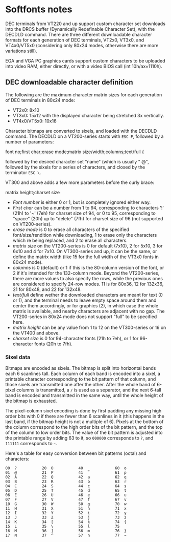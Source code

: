 Softfonts notes
===============

DEC terminals from VT220 and up support custom character set downloads into the
DRCS buffer (Dynamically Redefinable Character Set), with the DECDLD command.
There are three different downloadable character formats for each generation of
DEC terminals, VT2x0, VT3x0, and VT4x0/VT5x0 (considering only 80x24 modes,
otherwise there are more variations still).

EGA and VGA PC graphics cards support custom characters to be uploaded into
video RAM, either directly, or with a video BIOS call (int 10h/ax=1110h).


DEC downloadable character definition
-------------------------------------
The following are the maximum character matrix sizes for each generation of DEC
terminals in 80x24 mode:

  - VT2x0: 8x10
  - VT3x0: 15x12 with the displayed character being stretched 3x vertically.
  - VT4x0/VT5x0: 10x16

Character bitmaps are converted to sixels, and loaded with the DECDLD command.
The DECDLD on a VT200-series starts with `ESC P`, followed by a number of
parameters:

  font no;first char;erase mode;matrix size/width;columns;text/full {

followed by the desired character set "name" (which is usually " @", followed by
the sixels for a series of characters, and closed by the terminator `ESC \`.

VT300 and above adds a few more parameters before the curly brace:

  matrix height;charset size

  - *Font number* is either 0 or 1, but is completely ignored either way.
  - *First char* can be a number from 1 to 94, corresponding to characters
    '!' (21h) to '~' (7eh) for charset size of 94, or 0 to 95, corresponding to
    "space" (20h) up to "delete" (7fh) for charset size of 96 (not supported on
    VT200-series).
  - *erase mode* is 0 to erase all characters of the specified
    font/size/rendition while downloading, 1 to erase only
    the characters which re being replaced, and 2 to erase all characters.
  - *matrix size* on the VT200-series is 0 for default (7x10), 2 for 5x10, 3 for
    6x10 and 4 for 7x10. On VT300-series and up, it can be the same, or define
    the matrix width (like 15 for the full width of the VT3x0 fonts in 80x24
    mode).
  - *columns* is 0 (default) or 1 if this is the 80-column version of the font,
    or 2 if it's intended for the 132-column mode. Beyond the VT200-series,
    there are more values to also specify the rows, while the previous ones are
    considered to specify 24-row modes. 11 is for 80x36, 12 for 132x36, 21 for
    80x48, and 22 for 132x48.
  - *text/full* define wether the downloaded characters are meant for text (0 or
    1), and the terminal needs to leave empty space around them and center them
    accordingly, or for graphics (2), in which case the whole matrix is available,
    and nearby characters are adjacent with no gap. The VT200-series in 80x24
    mode does not support "full" to be specified here.
  - *matrix height* can be any value from 1 to 12 on the VT300-series or 16 on
    the VT400 and above.
  - *charset size* is 0 for 94-character fonts (21h to 7eh), or 1 for
    96-character fonts (20h to 7fh).

### Sixel data

Bitmaps are encoded as sixels. The bitmap is split into horizontal bands each 6
scanlines tall. Each column of each band is encoded into a sixel, a printable
character corresponding to the bit pattern of that column, and those sixels are
transmitted one after the other. After the whole band of 6-pixel columns is
transmitted, a `/` is used as a separator, and the next 6-tall band is encoded
and transmitted in the same way, until the whole height of the bitmap is
exhausted.

The pixel-column sixel encoding is done by first padding any missing high order
bits with 0 if there are fewer than 6 scanlines in it (this happens in the last
band, if the bitmap height is not a multiple of 6). Pixels at the bottom of the
column correspond to the high order bits of the bit pattern, and the top of the
column to low order bits. The value of the bit pattern is adjusted into the
printable range by adding 63 to it, so `000000` corresponds to `?`, and `111111`
corresponds to `~`.

Here's a table for easy conversion between bit patterns (octal) and characters:

    00  ?           20  O           40  _           60  o
    01  @           21  P           41  `           61  p
    02  A           22  Q           42  a           62  q
    03  B           23  R           43  b           63  r
    04  C           24  S           44  c           64  s
    05  D           25  T           45  d           65  t
    06  E           26  U           46  e           66  u
    07  F           27  V           47  f           67  v
    10  G           30  W           50  g           70  w
    11  H           31  X           51  h           71  x
    12  I           32  Y           52  i           72  y
    13  J           33  Z           53  j           73  z
    14  K           34  [           54  k           74  {
    15  L           35  \           55  l           75   
    16  M           36  ]           56  m           76  }
    17  N           37  ^           57  n           77  ~

